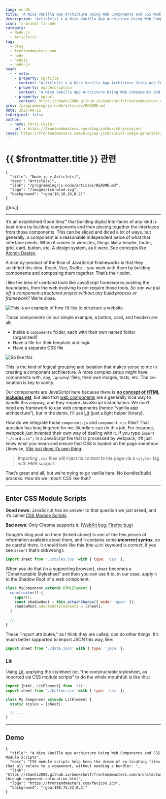 ```yaml
---
lang: en-US
title: "A Nice Vanilla App Archicture Using Web Components and CSS Module Scripts"
description: "Article(s) > A Nice Vanilla App Archicture Using Web Components and CSS Module Scripts"
icon: fa-brands fa-node
category:
  - Node.js
  - Article(s)
tag:
  - blog
  - frontendmasters.com
  - node
  - nodejs
  - node-js
head:
  - - meta:
    - property: og:title
      content: "Article(s) > A Nice Vanilla App Archicture Using Web Components and CSS Module Scripts"
    - property: og:description
      content: "A Nice Vanilla App Archicture Using Web Components and CSS Module Scripts"
    - property: og:url
      content: https://chanhi2000.github.io/bookshelf/frontendmasters.com/architecture-through-component-colocation.html
prev: /programming/js-node/articles/README.md
date: 2025-08-11
isOriginal: false
author:
  - name: Chris Coyier
    url : https://frontendmasters.com/blog/author/chriscoyier/
cover: https://frontendmasters.com/blog/wp-json/social-image-generator/v1/image/6712
---
```


# {{ $frontmatter.title }} 관련

```component VPCard
{
  "title": "Node.js > Article(s)",
  "desc": "Article(s)",
  "link": "/programming/js-node/articles/README.md",
  "logo": "/images/ico-wind.svg",
  "background": "rgba(10,10,10,0.2)"
}
```

[[toc]]

---

<SiteInfo
  name="A Nice Vanilla App Archicture Using Web Components and CSS Module Scripts"
  desc="CSS module scripts help keep the dream of co-locating files that all relate to a component, without needing a bundler. "
  url="https://frontendmasters.com/blog/architecture-through-component-colocation/"
  logo="https://frontendmasters.com/favicon.ico"
  preview="https://frontendmasters.com/blog/wp-json/social-image-generator/v1/image/6712"/>

It’s an established Good Idea™ that building digital interfaces of any kind is best done by building components and then piecing together the interfaces from those components. This can be sliced and diced a lot of ways, but generally: a component is a reasonable independent peice of what that interface needs. When it comes to websites, things like a header, footer, grid, card, button, etc. A design system, as it were. See concepts like [<VPIcon icon="fas fa-globe"/>Atomic Design](https://atomicdesign.bradfrost.com/).

A nice by-product of the Rise of JavaScript Frameworks is that they solidified this idea. React, Vue, Svelte… you work with them by building components and composing them together. That’s their point.

I like the idea of userland tools like JavaScript frameworks pushing the boundaries, then the web evolving to not require those tools. *So can we pull off a component-structured project without any build process or framework?* We’re close.

![This is an example of how I’d like to structure a website](https://i0.wp.com/frontendmasters.com/blog/wp-content/uploads/2025/08/Screenshot-2025-08-09-at-1.19.58-PM.png?resize=488%2C462&ssl=1)

Those components (in our simple example, a button, card, and header) are all:

- Inside a `components` folder, each with their own named folder (organized!)
- Have a file for their template and logic
- Have a separate CSS file

![So like this](https://i0.wp.com/frontendmasters.com/blog/wp-content/uploads/2025/08/Screenshot-2025-08-09-at-10.59.43-AM.png?resize=480%2C546&ssl=1)

This is the kind of logical grouping and isolation that makes sense to me in creating a component architecture. A more complex setup might have components with, say, <VPIcon icon="iconfont icon-graphql"/>`.graphql` files, their own images, tests, etc. The co-location is key to sanity.

Our components are JavaScript here because there is [**no concept of HTML includes yet**](/frontendmasters.com/seeking-an-answer-why-cant-html-alone-do-includes.md), but also that [<VPIcon icon="fa-brands fa-firefox"/>web components](https://developer.mozilla.org/en-US/docs/Web/API/Web_components) are a generally nice way to handle this anyway, and they require JavaScript instantiation. We don’t need any framework to use web components (hence “vanilla app architecture”), but in the demo, I’ll use [<VPIcon icon="fas fa-globe"/>Lit](https://lit.dev/) (just a light helper library).

How do we integrate those <VPIcon icon="fa-brands fa-js"/>`component.js` and <VPIcon icon="fa-brands fa-css3-alt"/>`component.css` files? That question has long lingered for me. Bundlers can do this job. For instance, webpack just invented their own way of dealing with it. If you type `import "./card.css";` in a JavaScript file that is processed by webpack, it’ll just know what you mean and ensure that CSS is loaded on the page somehow. Likewise, [<VPIcon icon="iconfont icon-vite"/>Vite just does it’s own thing](https://vite.dev/guide/features.html#css):

> Importing `.css` files will inject its content to the page via a `<style>` tag with HMR support.

That’s great and all, but we’re trying to go vanilla here. No bundler/build process. How do we import CSS like that?

---

## Enter CSS Module Scripts

**Good news:** JavaScript has an answer to that question we just asked, and it’s called [<VPIcon icon="fas fa-globe"/>CSS Module Scripts](https://web.dev/articles/css-module-scripts).

**Bad news:** Only Chrome supports it. ([<VPIcon icon="iconfont icon-webkit"/>WebKit bug](https://bugs.webkit.org/show_bug.cgi?id=227967); [<VPIcon icon="fa-brands fa-firefox"/>Firefox bug](https://bugzilla.mozilla.org/show_bug.cgi?id=1720570))

Google’s blog post on them (linked above) is one of the few pieces of information available about them, and it contains some **_incorrect syntax_**, so be careful there. It should look like this (the `with` keyword is correct, if you see `assert` that’s old/wrong):

```js
import sheet from './styles.css' with { type: 'css' };
```

When you do that (in a supporting browser), `sheet` becomes a “Constructable Stylesheet” and then you can use it to, in our case, apply it to the Shadow Root of a web component.

```js
class MyComponent extends HTMLElement {
  constructor() {
    super(); 
    const shadowRoot = this.attachShadow({ mode: 'open' });
    shadowRoot.adoptedStyleSheets = [sheet];
  }
  
  //...
}
```

These “import attributes,” as I think they are called, can do other things. It’s much better supported to import JSON this way, like:

```js
import sheet from './data.json' with { type: 'json' };
```

### Lit

Using [<VPIcon icon="fas fa-globe"/>Lit](https://lit.dev/), applying the styleheet (or, “the constructable stylesheet, as imported via CSS module scripts” to do the whole mouthful) is like this:

```js
import {html, LitElement} from 'lit';
import sheet from './button.css' with { type: 'css' };

class My Component extends LitElement {
  static styles = [sheet];

  // ...
}
```

---

## Demo

<CodePen
  user="anon"
  slug-hash="XJmppKN"
  title="Basic Demo for CSS Module Scripts in Web Components"
  :default-tab="['css','result']"
  :theme="$isDarkmode ? 'dark': 'light'"/>

<!-- TODO: add ARTICLE CARD -->
```component VPCard
{
  "title": "A Nice Vanilla App Archicture Using Web Components and CSS Module Scripts",
  "desc": "CSS module scripts help keep the dream of co-locating files that all relate to a component, without needing a bundler. ",
  "link": "https://chanhi2000.github.io/bookshelf/frontendmasters.com/architecture-through-component-colocation.html",
  "logo": "https://frontendmasters.com/favicon.ico",
  "background": "rgba(188,75,52,0.2)"
}
```
